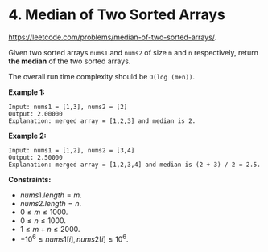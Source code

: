 # 4. Median of Two Sorted Arrays

https://leetcode.com/problems/median-of-two-sorted-arrays/.

Given two sorted arrays `nums1` and `nums2` of size `m` and `n` respectively, return **the median** of the two sorted arrays.

The overall run time complexity should be `O(log (m+n))`.

**Example 1:**

```
Input: nums1 = [1,3], nums2 = [2]
Output: 2.00000
Explanation: merged array = [1,2,3] and median is 2.
```

**Example 2:**

```
Input: nums1 = [1,2], nums2 = [3,4]
Output: 2.50000
Explanation: merged array = [1,2,3,4] and median is (2 + 3) / 2 = 2.5.
```

**Constraints:**

- $nums1.length = m.$
- $nums2.length = n.$
- $0 \le m \le 1000.$
- $0 \le n \le 1000.$
- $1 \le m + n \le 2000.$
- $-10^6 \le nums1[i], nums2[i] \le 10^6.$